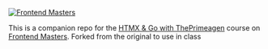 [![Frontend Masters](https://static.frontendmasters.com/assets/brand/logos/full.png)](https://frontendmasters.com)

This is a companion repo for the [HTMX & Go with ThePrimeagen](https://frontendmasters.com/courses/htmx) course on [Frontend Masters](https://frontendmasters.com).
Forked from the original to use in class
